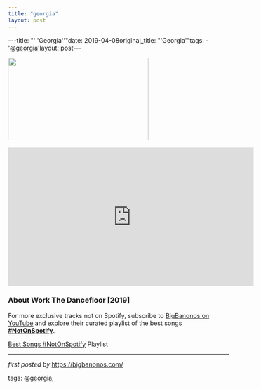 ```yaml
---
title: "georgia"
layout: post
---
```

---title: "' 'Georgia''"date: 2019-04-08original_title: "'Georgia'"tags:  - '[@georgia](/tags/georgia/)'layout: post---<div class="separator" ><a href="https://static.stereogum.com/uploads/2019/03/georgia-about-work-the-dancefloor-1553802753-620x366.png" imageanchor="1"><img border="0" data-original-height="366" data-original-width="620" height="188" src="https://static.stereogum.com/uploads/2019/03/georgia-about-work-the-dancefloor-1553802753-620x366.png" width="320" /></a></div><br /><iframe allow="accelerometer; autoplay; encrypted-media; gyroscope; picture-in-picture" allowfullscreen="" frameborder="0" height="315" src="https://www.youtube.com/embed/videoseries?list=PLtuNtuTatqI1AxQdP3Z5tJRlym7yvv9Rl" width="560"></iframe><br /><h3>About Work The Dancefloor [2019]</h3><!--Subscribe and Playlist Links--><div>    <p>For more exclusive tracks not on Spotify, subscribe to <a href="https://www.youtube.com/[@BigBanonos](/tags/BigBanonos/)" target="_blank">BigBanonos on YouTube</a> and explore their curated playlist of the best songs <strong>[#NotOnSpotify](/tags/NotOnSpotify/)</strong>.</p>    <p><a href="https://www.youtube.com/playlist?list=PLtuNtuTatqI0kFahUCbtbfenC_ET5O_tr" target="_blank">Best Songs [#NotOnSpotify](/tags/NotOnSpotify/) Playlist<br /></a></p></div><hr /><p><em>first posted by</em> <a href="https://bigbanonos.com/" rel="noopener" target="_new">https://bigbanonos.com/</a></p><p>tags: [@georgia](/tags/georgia/),</p>
